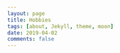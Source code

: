 ```yaml
---
layout: page
title: Hobbies
tags: [about, Jekyll, theme, moon]
date: 2019-04-02
comments: false
---
```

